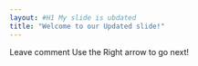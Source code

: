 ```yaml
---
layout: #H1 My slide is ubdated
title: "Welcome to our Updated slide!"
---
```

Leave comment
Use the Right arrow to go next!
